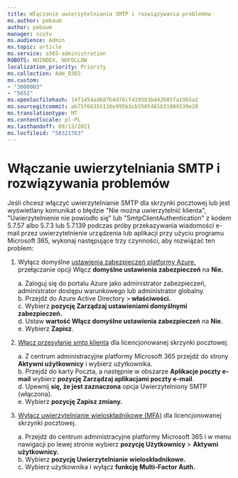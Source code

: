 ```yaml
---
title: Włączanie uwierzytelniania SMTP i rozwiązywania problemów
ms.author: pebaum
author: pebaum
manager: scotv
ms.audience: Admin
ms.topic: article
ms.service: o365-administration
ROBOTS: NOINDEX, NOFOLLOW
localization_priority: Priority
ms.collection: Adm_O365
ms.custom:
- "3000003"
- "5652"
ms.openlocfilehash: 14f1454ad687b4d76cf419583b442685fa19b5a2
ms.sourcegitcommit: ab75f66355116e995b3cb5505465b31989339e28
ms.translationtype: MT
ms.contentlocale: pl-PL
ms.lasthandoff: 08/13/2021
ms.locfileid: "58321763"
---
```

# <a name="enable-smtp-authentication-and-troubleshooting"></a>Włączanie uwierzytelniania SMTP i rozwiązywania problemów

Jeśli chcesz włączyć uwierzytelnianie SMTP dla skrzynki pocztowej lub jest wyświetlany komunikat o błędzie "Nie można uwierzytelnić klienta", "Uwierzytelnienie nie powiodło się" lub "SmtpClientAuthentication" z kodem 5.7.57 albo 5.7.3 lub 5.7.139 podczas próby przekazywania wiadomości e-mail przez uwierzytelnienie urządzenia lub aplikacji przy użyciu programu Microsoft 365, wykonaj następujące trzy czynności, aby rozwiązać ten problem:

1. Wyłącz domyślne [ustawienia zabezpieczeń platformy Azure,](https://docs.microsoft.com/azure/active-directory/fundamentals/concept-fundamentals-security-defaults) przełączanie opcji Włącz **domyślne ustawienia zabezpieczeń** na **Nie.**

    a. Zaloguj się do portalu Azure jako administrator zabezpieczeń, administrator dostępu warunkowego lub administrator globalny.<BR/>
    b. Przejdź do Azure Active Directory > **właściwości.**<BR/>
    c. Wybierz **pozycję Zarządzaj ustawieniami domyślnymi zabezpieczeń.**<BR/>
    d. Ustaw **wartość Włącz domyślne ustawienia zabezpieczeń** na **Nie**.<BR/>
    e. Wybierz **Zapisz**.

2. [Włącz przesyłanie smtp klienta](https://docs.microsoft.com/exchange/clients-and-mobile-in-exchange-online/authenticated-client-smtp-submission#enable-smtp-auth-for-specific-mailboxes) dla licencjonowanej skrzynki pocztowej.

    a. Z centrum administracyjne platformy Microsoft 365 przejdź do strony **Aktywni użytkownicy** i wybierz użytkownika.<BR/>
    b. Przejdź do karty Poczta, a następnie w obszarze **Aplikacje poczty e-mail** wybierz **pozycję Zarządzaj aplikacjami poczty e-mail**.<BR/>
    d. Upewnij **się, że jest zaznaczona** opcja Uwierzytelniony SMTP (włączona).<BR/>
    e. Wybierz **pozycję Zapisz zmiany.**<BR/>

3. [Wyłącz uwierzytelnianie wieloskładnikowe (MFA)](https://docs.microsoft.com/microsoft-365/admin/security-and-compliance/set-up-multi-factor-authentication#turn-off-legacy-per-user-mfa) dla licencjonowanej skrzynki pocztowej.

    a. Przejdź do centrum administracyjne platformy Microsoft 365 i w menu nawigacji po lewej stronie wybierz **pozycję Użytkownicy**  >  **Aktywni użytkownicy.**<BR/>
    b. Wybierz **pozycję Uwierzytelnianie wieloskładnikowe.**<BR/>
    c. Wybierz użytkownika i wyłącz **funkcję Multi-Factor Auth.**<BR/>

